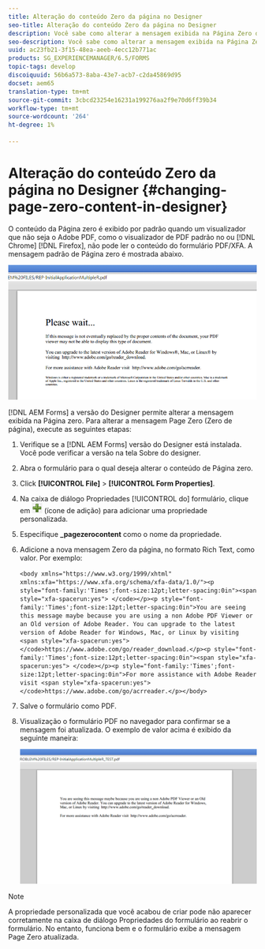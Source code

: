 ```yaml
---
title: Alteração do conteúdo Zero da página no Designer
seo-title: Alteração do conteúdo Zero da página no Designer
description: Você sabe como alterar a mensagem exibida na Página Zero de um PDF XFA ao exibi-la em um visualizador que não seja da Adobe PDF?
seo-description: Você sabe como alterar a mensagem exibida na Página Zero de um PDF XFA ao exibi-la em um visualizador que não seja da Adobe PDF?
uuid: ac23fb21-3f15-48ea-aeeb-4ecc12b771ac
products: SG_EXPERIENCEMANAGER/6.5/FORMS
topic-tags: develop
discoiquuid: 56b6a573-8aba-43e7-acb7-c2da45869d95
docset: aem65
translation-type: tm+mt
source-git-commit: 3cbcd23254e16231a199276aa2f9e70d6ff39b34
workflow-type: tm+mt
source-wordcount: '264'
ht-degree: 1%

---
```



# Alteração do conteúdo Zero da página no Designer {#changing-page-zero-content-in-designer}

O conteúdo da Página zero é exibido por padrão quando um visualizador que não seja o Adobe PDF, como o visualizador de PDF padrão no ou [!DNL Chrome] [!DNL Firefox], não pode ler o conteúdo do formulário PDF/XFA. A mensagem padrão de Página zero é mostrada abaixo.

![defaultpage0message](assets/defaultpage0message.png)

[!DNL AEM Forms] a versão do Designer permite alterar a mensagem exibida na Página zero. Para alterar a mensagem Page Zero (Zero de página), execute as seguintes etapas:

1. Verifique se a [!DNL AEM Forms] versão do Designer está instalada. Você pode verificar a versão na tela Sobre do designer.

1. Abra o formulário para o qual deseja alterar o conteúdo de Página zero.

1. Click **[!UICONTROL File]** > **[!UICONTROL Form Properties]**.

1. Na caixa de diálogo Propriedades [!UICONTROL do] formulário, clique em ![mais](assets/plus.png) (ícone de adição) para adicionar uma propriedade personalizada.

1. Especifique **_pagezerocontent** como o nome da propriedade.
1. Adicione a nova mensagem Zero da página, no formato Rich Text, como valor. Por exemplo:


   `<body xmlns="https://www.w3.org/1999/xhtml" xmlns:xfa="https://www.xfa.org/schema/xfa-data/1.0/"><p style="font-family:'Times';font-size:12pt;letter-spacing:0in"><span style="xfa-spacerun:yes"> </code></p><p style="font-family:'Times';font-size:12pt;letter-spacing:0in">You are seeing this message maybe because you are using a non Adobe PDF Viewer or an Old version of Adobe Reader. You can upgrade to the latest version of Adobe Reader for Windows, Mac, or Linux by visiting <span style="xfa-spacerun:yes"> </code>https://www.adobe.com/go/reader_download.</p><p style="font-family:'Times';font-size:12pt;letter-spacing:0in"><span style="xfa-spacerun:yes"> </code></p><p style="font-family:'Times';font-size:12pt;letter-spacing:0in">For more assistance with Adobe Reader visit <span style="xfa-spacerun:yes"> </code>https://www.adobe.com/go/acrreader.</p></body>`

1. Salve o formulário como PDF.

1. Visualização o formulário PDF no navegador para confirmar se a mensagem foi atualizada. O exemplo de valor acima é exibido da seguinte maneira:

   ![mensagem alterada](assets/changedmessage.png)

>[!NOTE]
>
>A propriedade personalizada que você acabou de criar pode não aparecer corretamente na caixa de diálogo Propriedades do formulário ao reabrir o formulário. No entanto, funciona bem e o formulário exibe a mensagem Page Zero atualizada.
